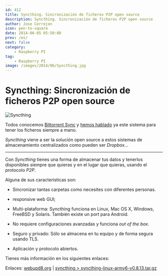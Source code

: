 ```yaml
---
id: 412
title: Syncthing. Sincronización de ficheros P2P open source
description: Syncthing. Sincronización de ficheros P2P open source
author: Jose Cerrejon
icon: pen-to-square
date: 2014-06-05 05:50:08
prev: /es/
next: false
category:
    - Raspberry PI
tag:
    - Raspberry PI
image: /images/2014/06/Syncthing.jpg
---
```


# Syncthing: Sincronización de ficheros P2P open source

![Syncthing](/images/2014/06/Syncthing.jpg)

Todos conocemos [Bittorrent Sync](https://www.bittorrent.com/intl/es/sync) y [hemos hablado](/post.php?id=247) ya este sistema para tener los ficheros siempre a mano.

_Syncthing_ viene a ser la solución open source a estos sistemas de almacenamiento centralizados como pueden ser _Dropbox_...

---

Con _Syncthing_ tienes una forma de almacenar tus datos y tenerlos disponibles siempre que quieras y en el lugar que quieras, usando el protocolo _P2P_.

Alguna de sus características son:

-   Sincronizar tantas carpetas como necesites con diferentes personas.

-   responsive web GUI;

-   Multi-plataforma: Syncthing funciona en Linux, Mac OS X, Windows, FreeBSD y Solaris. También existe un port para Android.

-   No requiere configuraciones avanzadas y funciona _out of the box_.

-   Seguro y privado: Sólo se almacena en tu equipo y de forma segura usando TLS.

-   Aplicación y protocolo abiertos.

Tienes más información en los siguientes enlaces:

Enlaces: [webupd8.org](https://www.webupd8.org/2014/06/syncthing-open-source-bittorrent-sync.html) | [syncthing > syncthing-linux-armv6-v0.8.13.tar.gz](https://github.com/calmh/syncthing/releases/latest)
